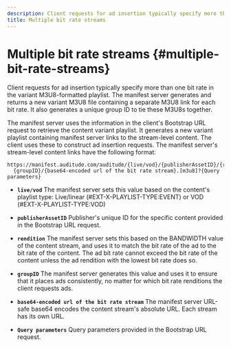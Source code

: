 ```yaml
---
description: Client requests for ad insertion typically specify more than one bit rate in the variant M3U8-formatted playlist. The manifest server generates and returns a new variant M3U8 file containing a separate M3U8 link for each bit rate. It also generates a unique group ID to tie these M3U8s together.
title: Multiple bit rate streams
---
```


# Multiple bit rate streams {#multiple-bit-rate-streams}

Client requests for ad insertion typically specify more than one bit rate in the variant M3U8-formatted playlist. The manifest server generates and returns a new variant M3U8 file containing a separate M3U8 link for each bit rate. It also generates a unique group ID to tie these M3U8s together.

The manifest server uses the information in the client's Bootstrap URL request to retrieve the content variant playlist. It generates a new variant playlist containing manifest server links to the stream-level content. The client uses these to construct ad insertion requests. The manifest server's stream-level content links have the following format: 

```
https://manifest.auditude.com/auditude/{live/vod}/{publisherAssetID}/{rendition}/
  {groupID}/{base64-encoded url of the bit rate stream}.[m3u8]?{Query parameters}
```

* **`live/vod`** The manifest server sets this value based on the content's playlist type: Live/linear (#EXT-X-PLAYLIST-TYPE:EVENT) or VOD (#EXT-X-PLAYLIST-TYPE:VOD)

* **`publisherAssetID`** Publisher's unique ID for the specific content provided in the Bootstrap URL request.

* **`rendition`** The manifest server sets this based on the BANDWIDTH value of the content stream, and uses it to match the bit rate of the ad to the bit rate of the content. The ad bit rate cannot exceed the bit rate of the content unless the ad rendition with the lowest bit rate does so.

* **`groupID`** The manifest server generates this value and uses it to ensure that it places ads consistently, no matter for which bit rate renditions the client requests ads.

* **`base64-encoded url of the bit rate stream`** The manifest server URL-safe base64 encodes the content stream's absolute URL. Each stream has its own URL.

* **`Query parameters`** Query parameters provided in the Bootstrap URL request.

